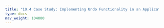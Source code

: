 ```yaml
---
title: "10.4 Case Study: Implementing Undo Functionality in an Application"
type: docs
nav_weight: 104000
---
```

